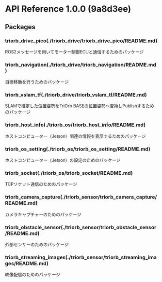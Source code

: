 # API Reference 1.0.0 (9a8d3ee)

## Packages

### triorb_drive_pico(./triorb_drive/triorb_drive_pico/README.md)
ROS2メッセージを用いてモーター制御ECUと通信するためのパッケージ
### triorb_navigation(./triorb_drive/triorb_navigation/README.md)
自律移動を行うためのパッケージ
### triorb_vslam_tf(./triorb_drive/triorb_vslam_tf/README.md)
SLAMで推定した位置姿勢をTriOrb BASEの位置姿勢へ変換しPublishするためのパッケージ
### triorb_host_info(./triorb_os/triorb_host_info/README.md)
ホストコンピューター（Jetson）関連の情報を表示するためのパッケージ
### triorb_os_setting(./triorb_os/triorb_os_setting/README.md)
ホストコンピューター（Jetson）の設定のためのパッケージ
### triorb_socket(./triorb_os/triorb_socket/README.md)
TCPソケット通信のためのパッケージ
### triorb_camera_capture(./triorb_sensor/triorb_camera_capture/README.md)
カメラキャプチャーのためのパッケージ
### triorb_obstacle_sensor(./triorb_sensor/triorb_obstacle_sensor/README.md)
外部センサーのためのパッケージ
### triorb_streaming_images(./triorb_sensor/triorb_streaming_images/README.md)
映像配信のためのパッケージ
